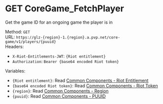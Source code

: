 <!-- This file is automatically generated! Do not edit it directly! See https://github.com/techchrism/valorant-api-docs/blob/trunk/contributing.md for more information. -->

# GET CoreGame_FetchPlayer

Get the game ID for an ongoing game the player is in  


Method: `GET`  
URL: `https://glz-{region}-1.{region}.a.pvp.net/core-game/v1/players/{puuid}`  
Headers:
 - `X-Riot-Entitlements-JWT`: `{Riot entitlement}`
 - `Authorization`: `Bearer {base64 encoded Riot token}`

Variables:
 - `{Riot entitlement}`: Read [Common Components - Riot Entitlement](../common-components.md#riot-entitlement)
 - `{base64 encoded Riot token}`: Read [Common Components - Riot Token](../common-components.md#riot-token)
 - `{region}`: Read [Common Components - Region](../common-components.md#region)
 - `{puuid}`: Read [Common Components - PUUID](../common-components.md#puuid)

